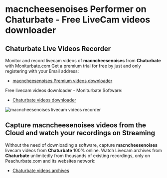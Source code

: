 # macncheesenoises Performer on Chaturbate - Free LiveCam videos downloader

## Chaturbate Live Videos Recorder

Monitor and record livecam videos of **macncheesenoises** from **Chaturbate** with Moniturbate.com
Get a premium trial for free by just and only registering with your Email address:
* [macncheesenoises Premium videos downloader](https://moniturbate.com/request-demo-licence-key.html)

Free livecam videos downloader - Moniturbate Software:
* [Chaturbate videos downloader](https://moniturbate.com/moniturbate-download-software.html)

![macncheesenoises livecam videos recorder](https://peachurnet.com/templates/moniturbate-software.png)


## Capture macncheesenoises videos from the Cloud and watch your recordings on Streaming

Without the need of downloading a software, capture **macncheesenoises** livecam videos from **Chaturbate** 100% online.
Watch Livecam archives from **Chaturbate** unlimitedly from thousands of existing recordings, only on Peachurbate.com and its websites network:
* [Chaturbate videos archives](https://peachurnet.com/)